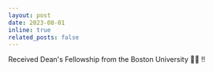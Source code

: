 ```yaml
---
layout: post
date: 2023-08-01
inline: true
related_posts: false
---
```


Received Dean's Fellowship from the Boston University 🤩🤩 !!
